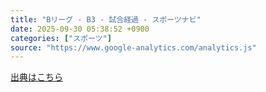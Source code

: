```yaml
---
title: "Bリーグ - B3 - 試合経過 - スポーツナビ"
date: 2025-09-30 05:38:52 +0900
categories: ["スポーツ"]
source: "https://www.google-analytics.com/analytics.js"
---
```


[出典はこちら](https://www.google-analytics.com/analytics.js)
